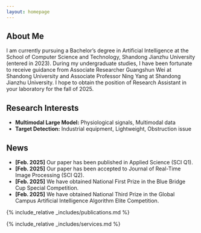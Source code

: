 ```yaml
---
layout: homepage
---
```


## About Me

I am currently pursuing a Bachelor’s degree in Artificial Intelligence at the School of Computer Science and Technology, Shandong Jianzhu University (entered in 2023). During my undergraduate studies, I have been fortunate to receive guidance from Associate Researcher Guangshun Wei at Shandong University and Associate Professor Ning Yang at Shandong Jianzhu University. 
I hope to obtain the position of Research Assistant in your laboratory for the fall of 2025.

## Research Interests

- **Multimodal Large Model:** Physiological signals, Multimodal data
- **Target Detection:** Industrial equipment, Lightweight, Obstruction issue

## News

- **[Feb. 2025]** Our paper has been published in Applied Science (SCI Q1).
- **[Feb. 2025]** Our paper has been accepted to Journal of Real-Time Image Processing (SCI Q2).
- **[Feb. 2025]** We have obtained National First Prize in the Blue Bridge Cup Special Competition.
- **[Feb. 2025]** We have obtained National Third Prize in the Global Campus Artificial Intelligence Algorithm Elite Competition.

{% include_relative _includes/publications.md %}

{% include_relative _includes/services.md %}
